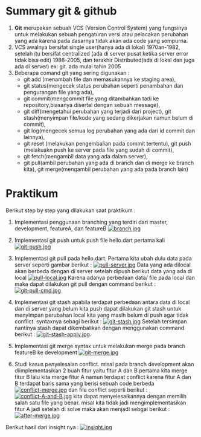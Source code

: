 # Summary git & github 

1. **Git** merupakan sebuah VCS (Version Control System) yang fungsinya untuk melakukan sebuah pengaturan versi atau pelacakan perubahan yang ada karena pada dasarnya tidak akan ada code yang sempurna.
2.  VCS awalnya bersifat single user(hanya ada di lokal) 1970an-1982, setelah itu bersifat centralized (ada di server pusat ketika server error tidak bisa edit) 1986-2005, dan terakhir Distributed(ada di lokal dan juga ada di server) ex: git. ada mulai tahin 2005
3. Beberapa comand git yang sering digunakan :  
	 - git add (menambah file dan memasukannya ke staging area),
	 - git status(mengecek status perubahan seperti penambahan dan pengurangan file yang ada), 
	 - git commit(mengcommit file yang ditambahkan tadi ke repository,biasanya disertai dengan sebuah message),
	 -  git diff(mengetahui perubahan yang terjadi dari project), git stash(menyimpan file/kode yang sedang dikerjakan namun belum di commit),
	 -  git log(mengecek semua log perubahan yang ada dari id commit dan lainnya),
	 -  git reset (melakukan pengembalian pada commit tertentu), git push (melakuakn push ke server pada file yang sudah di commit),
	 -  git fetch(mengambil data yang ada dalam server),
	 -  git pull(ambil perubahan yang ada di branch dan di merge ke branch kita), git merge(mengambil perubahan yang ada pada branch lain)



# Praktikum

Berikut step by step yang dilakukan saat praktikum : 
1. Implementasi penggunaan branching yang terdiri dari master, development, featureA, dan featureB
[![branch.jpg](https://i.postimg.cc/nzRyPwQ8/branch.jpg)](https://postimg.cc/JDXYyxqK)
2. Implementasi git push untuk push file hello.dart pertama kali
[![git-push.jpg](https://i.postimg.cc/FKBRjGsR/git-push.jpg)](https://postimg.cc/jWytTHf0)
3. Implementasi git pull pada hello.dart.
Pertama kita ubah dulu data pada server seperti gambar berikut : 
[![pull-server.jpg](https://i.postimg.cc/wjWJGXjK/pull-server.jpg)](https://postimg.cc/752fCTzX)
Data yang ada dilocal akan berbeda dengan di server setelah dipush  berikut data yang ada di local
[![pull-local.jpg](https://i.postimg.cc/Xvd2S1GG/pull-local.jpg)](https://postimg.cc/GB3PvQjd)
Karena adanya perbedaan data/ file pada local dan  maka dapat dilakukan git pull dengan command berikut : 
[![git-pull-cmd.jpg](https://i.postimg.cc/nVPP6P02/git-pull-cmd.jpg)](https://postimg.cc/8sL4vt8f)

4. Implementasi git stash
apabila terdapat perbedaan antara data di local dan di server yang belum kita push dapat dilakukan git stash untuk menyimpan perubahan local kita yang masih belum di push agar tidak conflict. syntaxnya sebagi berikut : 
[![git-stash.jpg](https://i.postimg.cc/yNr7tT5Z/git-stash.jpg)](https://postimg.cc/hJTF7VKD)
Setelah tersimpan nantinya stash dapat dikembalikan dengan menggunakan command berikut : 
[![git-stash-apply.jpg](https://i.postimg.cc/rpRHyCsW/git-stash-apply.jpg)](https://postimg.cc/sBymwWpD).
5. Implementasi git merge 
syntax untuk melakukan merge pada branch featureB ke development
[![git-merge.jpg](https://i.postimg.cc/fRqLQZSy/git-merge.jpg)](https://postimg.cc/JsJmjfqC)
6. Studi kasus penyelesaian conflict.
 misal pada branch development akan diimplementasikan 2 buah fitur yaitu fitur A dan B pertama kita merge fitur B lalu kita merge fitur A namun terdapat conflict karena fitur A dan B terdapat baris sama yang berisi sebuah code berbeda 
 [![conflict-merge.jpg](https://i.postimg.cc/V6VpzGBj/conflict-merge.jpg)](https://postimg.cc/zbT0jkQB)
 dan file conflict seperti berikut : 
  [![conflict-A-and-B.jpg](https://i.postimg.cc/0y7scsGh/conflict-A-and-B.jpg)](https://postimg.cc/0z5FyhBC)
kita dapat menyelesaikannya dengan memilih salah satu file yang benar. misal kita tidak jadi mengimplementasikan fitur A jadi setelah di solve maka akan menjadi sebgai berikut : 
[![after-merge.jpg](https://i.postimg.cc/hvKkyzrY/after-merge.jpg)](https://postimg.cc/ZBDs0qXP)

Berikut hasil dari insight nya : 
[![insight.jpg](https://i.postimg.cc/05mGZXMh/insight.jpg)](https://postimg.cc/xqfb1RPP)
